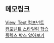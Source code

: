 ## 메모링크  
[View, Text 컴포넌트](https://blog.naver.com/ares132/223222490970)  
[컴포넌트 스타일링 학습](https://blog.naver.com/ares132/223222544872)  
[플렉스 박스 알아보기](https://blog.naver.com/ares132/223224199431)  